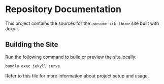 # Repository Documentation

This project contains the sources for the `awesome-irb-theme` site built with Jekyll.

## Building the Site

Run the following command to build or preview the site locally:

```bash
bundle exec jekyll serve
```

Refer to this file for more information about project setup and usage.
